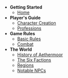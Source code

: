 * **Getting Started**
  * [Home](home.md)
* **Player's Guide**
  * [Character Creation](Players-Guide/Character-Creation.md)
  * [Professions](Players-Guide/Professions/index.md)
* **Game Rules**
  * [Basic Rules](Rules/Basic-Rules.md)
  * [Combat](Rules/Combat.md)
* **The World**
  * [History of Aethermoor](Setting/History.md)
  * [The Six Factions](Setting/Factions.md)
  * [Regions](Setting/Regions.md)
  * [Notable NPCs](Setting/NPCs.md)
